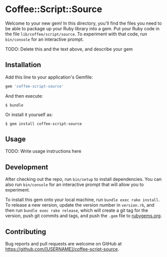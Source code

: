 # Coffee::Script::Source

Welcome to your new gem! In this directory, you'll find the files you need to be able to package up your Ruby library into a gem. Put your Ruby code in the file `lib/coffee/script/source`. To experiment with that code, run `bin/console` for an interactive prompt.

TODO: Delete this and the text above, and describe your gem

## Installation

Add this line to your application's Gemfile:

```ruby
gem 'coffee-script-source'
```

And then execute:

    $ bundle

Or install it yourself as:

    $ gem install coffee-script-source

## Usage

TODO: Write usage instructions here

## Development

After checking out the repo, run `bin/setup` to install dependencies. You can also run `bin/console` for an interactive prompt that will allow you to experiment.

To install this gem onto your local machine, run `bundle exec rake install`. To release a new version, update the version number in `version.rb`, and then run `bundle exec rake release`, which will create a git tag for the version, push git commits and tags, and push the `.gem` file to [rubygems.org](https://rubygems.org).

## Contributing

Bug reports and pull requests are welcome on GitHub at https://github.com/[USERNAME]/coffee-script-source.
